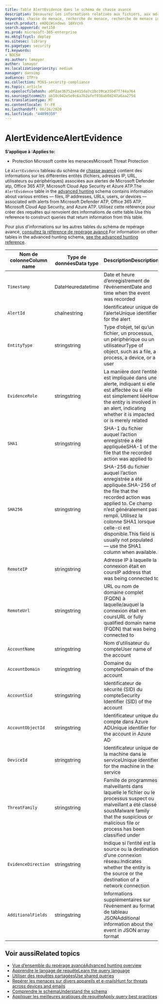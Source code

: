 ```yaml
---
title: Table AlertEvidence dans le schéma de chasse avancé
description: Découvrez les informations relatives aux fichiers, aux adresses réseau, aux utilisateurs ou aux appareils associés à des alertes générées dans la table AlertEvidence du schéma de chasse avancé.
keywords: chasse de menace, recherche de menace, recherche de menace informatique, protection contre les menaces Microsoft, Microsoft 365, MTP, M365, recherche, requête, télémétrie, référence de schéma, Kusto, table, colonne, type de données, description, AlertInfo, alerte, entités, preuve, fichier, adresse IP, appareil, ordinateur, utilisateur, compte
search.product: eADQiWindows 10XVcnh
search.appverid: met150
ms.prod: microsoft-365-enterprise
ms.mktglfcycl: deploy
ms.sitesec: library
ms.pagetype: security
f1.keywords:
- NOCSH
ms.author: lomayor
author: lomayor
ms.localizationpriority: medium
manager: dansimp
audience: ITPro
ms.collection: M365-security-compliance
ms.topic: article
ms.openlocfilehash: a0f2ae36752a4415da7c1bc39ce35bd7f744a764
ms.sourcegitcommit: ab10c042e5e9c6a7b2afef930ab0d247a6aa275d
ms.translationtype: MT
ms.contentlocale: fr-FR
ms.lasthandoff: 06/26/2020
ms.locfileid: "44899350"
---
```

# <a name="alertevidence"></a><span data-ttu-id="a46b7-104">AlertEvidence</span><span class="sxs-lookup"><span data-stu-id="a46b7-104">AlertEvidence</span></span>

<span data-ttu-id="a46b7-105">**S’applique à :**</span><span class="sxs-lookup"><span data-stu-id="a46b7-105">**Applies to:**</span></span>
- <span data-ttu-id="a46b7-106">Protection Microsoft contre les menaces</span><span class="sxs-lookup"><span data-stu-id="a46b7-106">Microsoft Threat Protection</span></span>

<span data-ttu-id="a46b7-107">Le `AlertEvidence` tableau du schéma de [chasse avancé](advanced-hunting-overview.md) contient des informations sur les différentes entités (fichiers, adresses IP, URL, utilisateurs ou périphériques) associées aux alertes de Microsoft Defender atp, Office 365 ATP, Microsoft Cloud App Security et Azure ATP.</span><span class="sxs-lookup"><span data-stu-id="a46b7-107">The `AlertEvidence` table in the [advanced hunting](advanced-hunting-overview.md) schema contains information about various entities — files, IP addresses, URLs, users, or devices — associated with alerts from Microsoft Defender ATP, Office 365 ATP, Microsoft Cloud App Security, and Azure ATP.</span></span> <span data-ttu-id="a46b7-108">Utilisez cette référence pour créer des requêtes qui renvoient des informations de cette table.</span><span class="sxs-lookup"><span data-stu-id="a46b7-108">Use this reference to construct queries that return information from this table.</span></span>

<span data-ttu-id="a46b7-109">Pour plus d’informations sur les autres tables du schéma de repérage avancé, [consultez la référence de repérage avancé](advanced-hunting-schema-tables.md).</span><span class="sxs-lookup"><span data-stu-id="a46b7-109">For information on other tables in the advanced hunting schema, [see the advanced hunting reference](advanced-hunting-schema-tables.md).</span></span>

| <span data-ttu-id="a46b7-110">Nom de colonne</span><span class="sxs-lookup"><span data-stu-id="a46b7-110">Column name</span></span> | <span data-ttu-id="a46b7-111">Type de données</span><span class="sxs-lookup"><span data-stu-id="a46b7-111">Data type</span></span> | <span data-ttu-id="a46b7-112">Description</span><span class="sxs-lookup"><span data-stu-id="a46b7-112">Description</span></span> |
|-------------|-----------|-------------|
| `Timestamp` | <span data-ttu-id="a46b7-113">DateHeure</span><span class="sxs-lookup"><span data-stu-id="a46b7-113">datetime</span></span> | <span data-ttu-id="a46b7-114">Date et heure d’enregistrement de l’événement</span><span class="sxs-lookup"><span data-stu-id="a46b7-114">Date and time when the event was recorded</span></span> |
| `AlertId` | <span data-ttu-id="a46b7-115">chaîne</span><span class="sxs-lookup"><span data-stu-id="a46b7-115">string</span></span> | <span data-ttu-id="a46b7-116">Identificateur unique de l’alerte</span><span class="sxs-lookup"><span data-stu-id="a46b7-116">Unique identifier for the alert</span></span> |
| `EntityType` | <span data-ttu-id="a46b7-117">string</span><span class="sxs-lookup"><span data-stu-id="a46b7-117">string</span></span> | <span data-ttu-id="a46b7-118">Type d’objet, tel qu’un fichier, un processus, un périphérique ou un utilisateur</span><span class="sxs-lookup"><span data-stu-id="a46b7-118">Type of object, such as a file, a process, a device, or a user</span></span> |
| `EvidenceRole` | <span data-ttu-id="a46b7-119">string</span><span class="sxs-lookup"><span data-stu-id="a46b7-119">string</span></span> | <span data-ttu-id="a46b7-120">La manière dont l’entité est impliquée dans une alerte, indiquant si elle est affectée ou si elle est simplement liée</span><span class="sxs-lookup"><span data-stu-id="a46b7-120">How the entity is involved in an alert, indicating whether it is impacted or is merely related</span></span> |
| `SHA1` | <span data-ttu-id="a46b7-121">string</span><span class="sxs-lookup"><span data-stu-id="a46b7-121">string</span></span> | <span data-ttu-id="a46b7-122">SHA-1 du fichier auquel l’action enregistrée a été appliquée</span><span class="sxs-lookup"><span data-stu-id="a46b7-122">SHA-1 of the file that the recorded action was applied to</span></span> |
| `SHA256` | <span data-ttu-id="a46b7-123">string</span><span class="sxs-lookup"><span data-stu-id="a46b7-123">string</span></span> | <span data-ttu-id="a46b7-124">SHA-256 du fichier auquel l’action enregistrée a été appliquée.</span><span class="sxs-lookup"><span data-stu-id="a46b7-124">SHA-256 of the file that the recorded action was applied to.</span></span> <span data-ttu-id="a46b7-125">Ce champ n’est généralement pas rempli. Utilisez la colonne SHA1 lorsque celle-ci est disponible.</span><span class="sxs-lookup"><span data-stu-id="a46b7-125">This field is usually not populated — use the SHA1 column when available.</span></span> |
| `RemoteIP` | <span data-ttu-id="a46b7-126">string</span><span class="sxs-lookup"><span data-stu-id="a46b7-126">string</span></span> | <span data-ttu-id="a46b7-127">Adresse IP à laquelle la connexion était en cours</span><span class="sxs-lookup"><span data-stu-id="a46b7-127">IP address that was being connected to</span></span> |
| `RemoteUrl` | <span data-ttu-id="a46b7-128">string</span><span class="sxs-lookup"><span data-stu-id="a46b7-128">string</span></span> | <span data-ttu-id="a46b7-129">URL ou nom de domaine complet (FQDN) à laquelle/auquel la connexion était en cours</span><span class="sxs-lookup"><span data-stu-id="a46b7-129">URL or fully qualified domain name (FQDN) that was being connected to</span></span> |
| `AccountName` | <span data-ttu-id="a46b7-130">string</span><span class="sxs-lookup"><span data-stu-id="a46b7-130">string</span></span> | <span data-ttu-id="a46b7-131">Nom d’utilisateur du compte</span><span class="sxs-lookup"><span data-stu-id="a46b7-131">User name of the account</span></span> |
| `AccountDomain` | <span data-ttu-id="a46b7-132">string</span><span class="sxs-lookup"><span data-stu-id="a46b7-132">string</span></span> | <span data-ttu-id="a46b7-133">Domaine du compte</span><span class="sxs-lookup"><span data-stu-id="a46b7-133">Domain of the account</span></span> |
| `AccountSid` | <span data-ttu-id="a46b7-134">string</span><span class="sxs-lookup"><span data-stu-id="a46b7-134">string</span></span> | <span data-ttu-id="a46b7-135">Identificateur de sécurité (SID) du compte</span><span class="sxs-lookup"><span data-stu-id="a46b7-135">Security Identifier (SID) of the account</span></span> |
| `AccountObjectId` | <span data-ttu-id="a46b7-136">string</span><span class="sxs-lookup"><span data-stu-id="a46b7-136">string</span></span> | <span data-ttu-id="a46b7-137">Identificateur unique du compte dans Azure AD</span><span class="sxs-lookup"><span data-stu-id="a46b7-137">Unique identifier for the account in Azure AD</span></span> |
| `DeviceId` | <span data-ttu-id="a46b7-138">string</span><span class="sxs-lookup"><span data-stu-id="a46b7-138">string</span></span> | <span data-ttu-id="a46b7-139">Identificateur unique de la machine dans le service</span><span class="sxs-lookup"><span data-stu-id="a46b7-139">Unique identifier for the machine in the service</span></span> |
| `ThreatFamily` | <span data-ttu-id="a46b7-140">string</span><span class="sxs-lookup"><span data-stu-id="a46b7-140">string</span></span> | <span data-ttu-id="a46b7-141">Famille de programmes malveillants dans laquelle le fichier ou le processus suspect ou malveillant a été classé sous</span><span class="sxs-lookup"><span data-stu-id="a46b7-141">Malware family that the suspicious or malicious file or process has been classified under</span></span> |
| `EvidenceDirection` | <span data-ttu-id="a46b7-142">string</span><span class="sxs-lookup"><span data-stu-id="a46b7-142">string</span></span> | <span data-ttu-id="a46b7-143">Indique si l’entité est la source ou la destination d’une connexion réseau.</span><span class="sxs-lookup"><span data-stu-id="a46b7-143">Indicates whether the entity is the source or the destination of a network connection</span></span> |
| `AdditionalFields` | <span data-ttu-id="a46b7-144">string</span><span class="sxs-lookup"><span data-stu-id="a46b7-144">string</span></span> | <span data-ttu-id="a46b7-145">Informations supplémentaires sur l’événement au format de tableau JSON</span><span class="sxs-lookup"><span data-stu-id="a46b7-145">Additional information about the event in JSON array format</span></span> |

## <a name="related-topics"></a><span data-ttu-id="a46b7-146">Voir aussi</span><span class="sxs-lookup"><span data-stu-id="a46b7-146">Related topics</span></span>
- [<span data-ttu-id="a46b7-147">Vue d’ensemble du repérage avancé</span><span class="sxs-lookup"><span data-stu-id="a46b7-147">Advanced hunting overview</span></span>](advanced-hunting-overview.md)
- [<span data-ttu-id="a46b7-148">Apprendre le langage de requête</span><span class="sxs-lookup"><span data-stu-id="a46b7-148">Learn the query language</span></span>](advanced-hunting-query-language.md)
- [<span data-ttu-id="a46b7-149">Utiliser des requêtes partagées</span><span class="sxs-lookup"><span data-stu-id="a46b7-149">Use shared queries</span></span>](advanced-hunting-shared-queries.md)
- [<span data-ttu-id="a46b7-150">Repérer les menaces sur divers appareils et e-mails</span><span class="sxs-lookup"><span data-stu-id="a46b7-150">Hunt for threats across devices and emails</span></span>](advanced-hunting-query-emails-devices.md)
- [<span data-ttu-id="a46b7-151">Comprendre le schéma</span><span class="sxs-lookup"><span data-stu-id="a46b7-151">Understand the schema</span></span>](advanced-hunting-schema-tables.md)
- [<span data-ttu-id="a46b7-152">Appliquer les meilleures pratiques de requête</span><span class="sxs-lookup"><span data-stu-id="a46b7-152">Apply query best practices</span></span>](advanced-hunting-best-practices.md)
